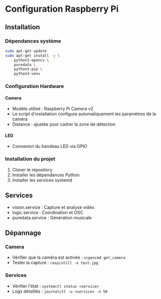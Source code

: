 # Configuration Raspberry Pi

## Installation

### Dépendances système
```bash
sudo apt-get update
sudo apt-get install -y \
    python3-opencv \
    puredata \
    python3-pip \
    python3-venv
```

### Configuration Hardware

#### Camera
- Modèle utilisé : Raspberry Pi Camera v2
- Le script d'installation configure automatiquement les paramètres de la caméra
- Distance : ajustée pour cadrer la zone de détection

#### LED
- Connexion du bandeau LED via GPIO

### Installation du projet
1. Cloner le repository
2. Installer les dépendances Python
3. Installer les services systemd

## Services
- vision.service : Capture et analyse vidéo
- logic.service : Coordination et OSC
- puredata.service : Génération musicale

## Dépannage

### Camera
- Vérifier que la caméra est activée : `vcgencmd get_camera`
- Tester la capture : `raspistill -o test.jpg`

### Services
- Vérifier l'état : `systemctl status <service>`
- Logs détaillés : `journalctl -u <service> -n 50`